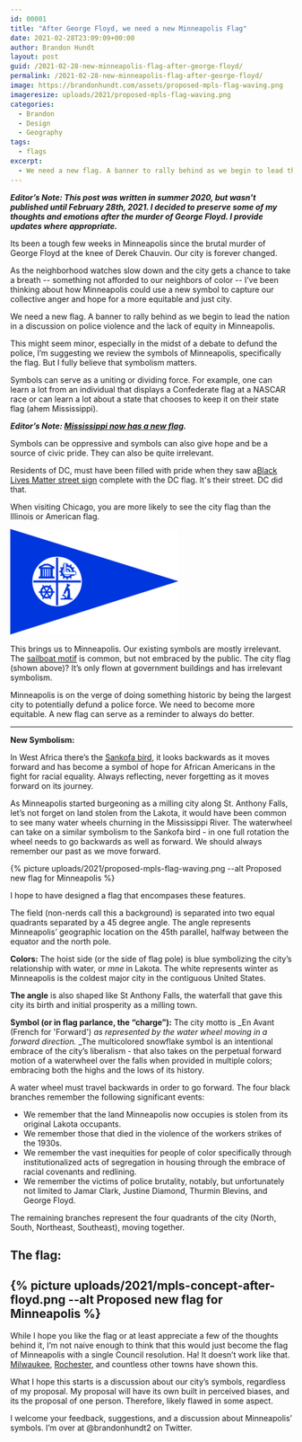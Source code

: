 ```yaml
---
id: 00001
title: "After George Floyd, we need a new Minneapolis Flag"
date: 2021-02-28T23:09:09+00:00
author: Brandon Hundt
layout: post
guid: /2021-02-28-new-minneapolis-flag-after-george-floyd/
permalink: /2021-02-28-new-minneapolis-flag-after-george-floyd/
image: https://brandonhundt.com/assets/proposed-mpls-flag-waving.png
imageresize: uploads/2021/proposed-mpls-flag-waving.png
categories:
  - Brandon
  - Design
  - Geography
tags:
  - flags
excerpt:
  - We need a new flag. A banner to rally behind as we begin to lead the nation in a discussion on police violence and the lack of equity in Minneapolis.
---
```

**_Editor’s Note: This post was written in summer 2020, but wasn’t published until February 28th, 2021. I decided to preserve some of my thoughts and emotions after the murder of George Floyd. I provide updates where appropriate._**

Its been a tough few weeks in Minneapolis since the brutal murder of George Floyd at the knee of Derek Chauvin. Our city is forever changed.

As the neighborhood watches slow down and the city gets a chance to take a breath -- something not afforded to our neighbors of color -- I’ve been thinking about how Minneapolis could use a new symbol to capture our collective anger and hope for a more equitable and just city.

We need a new flag. A banner to rally behind as we begin to lead the nation in a discussion on police violence and the lack of equity in Minneapolis.

This might seem minor, especially in the midst of a debate to defund the police, I’m suggesting we review the symbols of Minneapolis, specifically the flag. But I fully believe that symbolism matters.

Symbols can serve as a uniting or dividing force. For example, one can learn a lot from an individual that displays a Confederate flag at a NASCAR race or can learn a lot about a state that chooses to keep it on their state flag (ahem Mississippi).

**_Editor’s Note: [Mississippi now has a new flag](https://www.cnn.com/2021/01/12/politics/mississippi-new-state-flag-flown/index.html)._**

Symbols can be oppressive and symbols can also give hope and be a source of civic pride. They can also be quite irrelevant.

Residents of DC, must have been filled with pride when they saw a[Black Lives Matter street sign](https://www.sohh.com/wp-content/uploads/2020/06/Black-Lives-Matter-Plaza.jpg) complete with the DC flag. It's their street. DC did that.

When visiting Chicago, you are more likely to see the city flag than the Illinois or American flag.

![Current flag of Minneapolis](/wp-content/uploads/2015/06/Flag_of_Minneapolis_Minnesota.svg_-300x188.png "Current flag of Minneapolis")

This brings us to Minneapolis. Our existing symbols are mostly irrelevant. The [sailboat motif](https://www.startribune.com/the-story-behind-minneapolis-original-sailboat-logo/296720411/) is common, but not embraced by the public. The city flag (shown above)? It’s only flown at government buildings and has irrelevant symbolism.

Minneapolis is on the verge of doing something historic by being the largest city to potentially defund a police force. We need to become more equitable. A new flag can serve as a reminder to always do better.

---

**New Symbolism:**

In West Africa there’s the [Sankofa bird](https://cola.siu.edu/africanastudies/about-us/sankofa.php), it looks backwards as it moves forward and has become a symbol of hope for African Americans in the fight for racial equality. Always reflecting, never forgetting as it moves forward on its journey.

As Minneapolis started burgeoning as a milling city along St. Anthony Falls, let’s not forget on land stolen from the Lakota,  it would have been common to see many water wheels churning in the Mississippi River. The waterwheel can take on a similar symbolism to the Sankofa bird - in one full rotation the wheel needs to go backwards as well as forward. We should always remember our past as we move forward.

{% picture uploads/2021/proposed-mpls-flag-waving.png --alt Proposed new flag for Minneapolis %}

I hope to have designed a flag that encompases these features.

The field (non-nerds call this a background) is separated into two equal quadrants separated by a 45 degree angle. The angle represents Minneapolis’ geographic location on the 45th parallel, halfway between the equator and the north pole.

**Colors:** The hoist side (or the side of flag pole) is blue symbolizing the city’s relationship with water, or _mne_ in Lakota. The white represents winter as Minneapolis is the coldest major city in the contiguous United States.

**The angle** is also shaped like St Anthony Falls, the waterfall that gave this city its birth and initial prosperity as a milling town.

**Symbol (or in flag parlance, the “charge”):**
The city motto is _En Avant (French for 'Forward') _as represented by the water wheel moving in a forward direction._ _The multicolored snowflake symbol is an intentional embrace of the city’s liberalism - that also takes on the perpetual forward motion of a waterwheel over the falls when provided in multiple colors; embracing both the highs and the lows of its history.

A water wheel must travel backwards in order to go forward. The four black branches remember the following significant events:

*   We remember that the land Minneapolis now occupies is stolen from its original Lakota occupants.
*   We remember those that died in the violence of the workers strikes of the 1930s.
*   We remember the vast inequities for people of color specifically through institutionalized acts of segregation in housing through the embrace of racial covenants and redlining.
*   We remember the victims of police brutality, notably, but unfortunately not limited to Jamar Clark, Justine Diamond, Thurmin Blevins, and George Floyd.

The remaining branches represent the four quadrants of the city (North, South, Northeast, Southeast), moving together.

## The flag:

{% picture uploads/2021/mpls-concept-after-floyd.png --alt Proposed new flag for Minneapolis %}
---

While I hope you like the flag or at least appreciate a few of the thoughts behind it, I’m not naive enough to think that this would just become the flag of Minneapolis with a single Council resolution. Ha! It doesn’t work like that. [Milwaukee](https://urbanmilwaukee.com/2019/02/14/city-hall-council-will-now-make-flag-decision/), [Rochester](https://www.rochesterflag.com/), and countless other towns have shown this.

What I hope this starts is a discussion about our city’s symbols, regardless of my proposal. My proposal will have its own built in perceived biases, and its the proposal of one person. Therefore, likely flawed in some aspect.

I welcome your feedback, suggestions, and a discussion about Minneapolis’ symbols. I’m over at @brandonhundt2 on Twitter.

